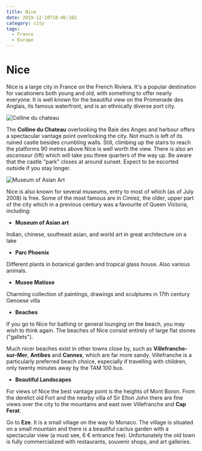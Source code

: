 ```yaml
---
title: Nice
date: 2019-12-10T18:46:18Z
category: city
tags:
  - France
  - Europe
---
```


# Nice <WishWidget country="FR" city="Nice"></WishWidget>

Nice is a large city in France on the French Riviera. It's a popular destination for vacationers both young and old, with something to offer nearly everyone. It is well known for the beautiful view on the Promenade des Anglais, its famous waterfront, and is an ethnically diverse port city.

![Colline du chateau](https://wikitravel.org/upload/shared//thumb/c/cb/NiceColline.JPG/300px-NiceColline.JPG)

The **Colline du Chateau**<WishWidget country="FR" city="Nice" activity="Colline du Chateau"></WishWidget> overlooking the Baie des Anges and harbour offers a spectacular vantage point overlooking the city. Not much is left of its ruined castle besides crumbling walls. Still, climbing up the stairs to reach the platforms 90 metres above Nice is well worth the view. There is also an *ascenseur* (lift) which will take you three quarters of the way up. Be aware that the castle "park" closes at around
sunset. Expect to be escorted outside if you stay longer.

![Museum of
Asian Art](https://wikitravel.org/upload/shared//thumb/9/9f/NiceAsianMuseum.jpg/300px-NiceAsianMuseum.jpg)

Nice is also known for several museums, entry to most of which (as of July 2008) is free. Some of the most famous are in Cimiez, the older, upper part of the city which in a previous century was a favourite of Queen Victoria, including:

 - **Museum of Asian art**<WishWidget country="FR" city="Nice" activity="Museum of Asian Art"></WishWidget>

 Indian, chinese, southeast asian, and world art in great architecture on a lake

 - **Parc Phoenix**<WishWidget country="FR" city="Nice" activity="Parc Phoenix"></WishWidget>

 Different plants in botanical garden and tropical glass house. Also various animals.

 - **Musee Matisse**<WishWidget country="FR" city="Nice" activity="Musee Matisse"></WishWidget>

 Charming collection of paintings, drawings and sculptures in 17th century Genoese villa

 - **Beaches**<WishWidget country="FR" city="Nice" activity="Beaches"></WishWidget>

 If you go to Nice for bathing or general lounging on the beach, you may wish to think again. The beaches of Nice consist entirely of large flat stones ("gallets").

 Much nicer beaches exist in other towns close by, such as **Villefranche-sur-Mer**<WishWidget country="FR" city="Nice" activity="Villefranche-sur-Mer"></WishWidget>, **Antibes** and **Cannes**<WishWidget country="FR" city="Nice" activity="Cannes"></WishWidget>, which are far more sandy. Villefranche is a particularly preferred beach choice, especially if travelling with children, only twenty minutes away by the TAM 100 bus.

 - **Beautiful Landscapes**

 For views of Nice the best vantage point is the heights of Mont Boron. From the derelict old Fort and the nearby villa of Sir Elton John there are fine views over the city to the mountains and east over Villefranche and **Cap Ferat**<WishWidget country="FR" city="Nice" activity="Cap Ferrat"></WishWidget>.

 Go to **Eze**<WishWidget country="FR" city="Nice" activity="Eze"></WishWidget>. It is a small village on the way to Monaco. The village is situated on a small mountain and there is a beautiful cactus garden with a spectacular view (a must see, 6 € entrance fee). Unfortunately the old town is fully commercialized with restaurants, souvenir shops, and art galleries.
